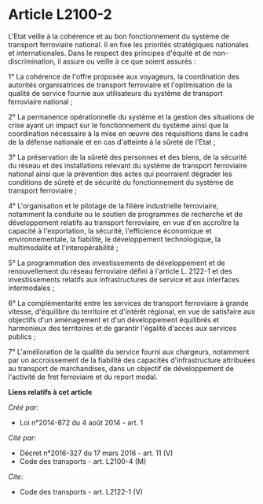 # Article L2100-2

L'Etat veille à la cohérence et au bon fonctionnement du système de transport ferroviaire national. Il en fixe les priorités
stratégiques nationales et internationales. Dans le respect des principes d'équité et de non-discrimination, il assure ou
veille à ce que soient assurés : 

1° La cohérence de l'offre proposée aux voyageurs, la coordination des autorités organisatrices de transport ferroviaire et
l'optimisation de la qualité de service fournie aux utilisateurs du système de transport ferroviaire national ; 

2° La permanence opérationnelle du système et la gestion des situations de crise ayant un impact sur le fonctionnement du
système ainsi que la coordination nécessaire à la mise en œuvre des réquisitions dans le cadre de la défense nationale et en
cas d'atteinte à la sûreté de l'Etat ; 

3° La préservation de la sûreté des personnes et des biens, de la sécurité du réseau et des installations relevant du système
de transport ferroviaire national ainsi que la prévention des actes qui pourraient dégrader les conditions de sûreté et de
sécurité du fonctionnement du système de transport ferroviaire ; 

4° L'organisation et le pilotage de la filière industrielle ferroviaire, notamment la conduite ou le soutien de programmes de
recherche et de développement relatifs au transport ferroviaire, en vue d'en accroître la capacité à l'exportation, la
sécurité, l'efficience économique et environnementale, la fiabilité, le développement technologique, la multimodalité et
l'interopérabilité ; 

5° La programmation des investissements de développement et de renouvellement du réseau ferroviaire défini à l'article L.
2122-1 et des investissements relatifs aux infrastructures de service et aux interfaces intermodales ; 

6° La complémentarité entre les services de transport ferroviaire à grande vitesse, d'équilibre du territoire et d'intérêt
régional, en vue de satisfaire aux objectifs d'un aménagement et d'un développement équilibrés et harmonieux des territoires
et de garantir l'égalité d'accès aux services publics ; 

7° L'amélioration de la qualité du service fourni aux chargeurs, notamment par un accroissement de la fiabilité des capacités
d'infrastructure attribuées au transport de marchandises, dans un objectif de développement de l'activité de fret ferroviaire
et du report modal.

**Liens relatifs à cet article**

_Créé par_:

  - Loi n°2014-872 du 4 août 2014 - art. 1

_Cité par_:

  - Décret n°2016-327 du 17 mars 2016 - art. 11 (V)
  - Code des transports - art. L2100-4 (M)

_Cite_:

  - Code des transports - art. L2122-1 (V)
